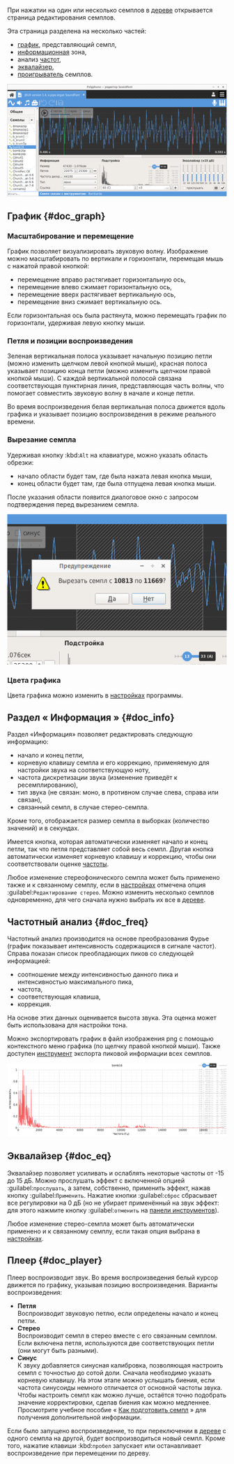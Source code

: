 При нажатии на один или несколько семплов в [дереве](manual/soundfont-editor/tree.md) открывается страница редактирования семплов.

Эта страница разделена на несколько частей:

* [график](#doc_graph), представляющий семпл,
* [информационная](#doc_info) зона,
* анализ [частот](#doc_freq),
* [эквалайзер](#doc_eq),
* [проигрыватель](#doc_player) семплов.


![Редактор семплов](images/edit_sample.png "Редактор семплов")


## График {#doc_graph}


### Масштабирование и перемещение


График позволяет визуализировать звуковую волну.
Изображение можно масштабировать по вертикали и горизонтали, перемещая мышь с нажатой правой кнопкой:

* перемещение вправо растягивает горизонтальную ось,
* перемещение влево сжимает горизонтальную ось,
* перемещение вверх растягивает вертикальную ось,
* перемещение вниз сжимает вертикальную ось.

Если горизонтальная ось была растянута, можно перемещать график по горизонтали, удерживая левую кнопку мыши.


### Петля и позиции воспроизведения


Зеленая вертикальная полоса указывает начальную позицию петли (можно изменить щелчком левой кнопкой мыши), красная полоса указывает позицию конца петли (можно изменить щелчком правой кнопкой мыши).
С каждой вертикальной полосой связана соответствующая пунктирная линия, представляющая часть волны, что помогает совместить звуковую волну в начале и конце петли.

Во время воспроизведения белая вертикальная полоса движется вдоль графика и указывает позицию воспроизведения в режиме реального времени.


### Вырезание семпла


Удерживая кнопку :kbd:`Alt` на клавиатуре, можно указать область обрезки:

* начало области будет там, где была нажата левая кнопка мыши,
* конец области будет там, где была отпущена левая кнопка мыши.

После указания области появится диалоговое окно с запросом подтверждения перед вырезанием семпла.


![Вырезание семпла](images/cutting_sample.png "Вырезание семпла")


### Цвета графика


Цвета графика можно изменить в [настройках](manual/settings.md#doc_interface) программы.


## Раздел «&nbsp;Информация&nbsp;» {#doc_info}


Раздел «Информация» позволяет редактировать следующую информацию:

* начало и конец петли,
* корневую клавишу семпла и его коррекцию, применяемую для настройки звука на соответствующую ноту,
* частота дискретизации звука (изменение приведёт к ресемплированию),
* тип звука (не связан: моно, в противном случае слева, справа или связан),
* связанный семпл, в случае стерео-семпла.

Кроме того, отображается размер семпла в выборках (количество значений) и в секундах.

Имеется кнопка, которая автоматически изменяет начало и конец петли, так что петля представляет собой весь семпл.
Другая кнопка автоматически изменяет корневую клавишу и коррекцию, чтобы они соответствовали оценке [частоты](#doc_freq).

Любое изменение стереофонического семпла может быть применено также и к связанному семплу, если в [настройках](manual/settings.md#doc_general) отмечена опция :guilabel:`Редактирование стерео`.
Можно изменить несколько семплов одновременно, для чего сначала нужно выбрать их все в [дереве](manual/soundfont-editor/tree.md).


## Частотный анализ {#doc_freq}


Частотный анализ производится на основе преобразования Фурье (график показывает интенсивность содержащихся в сигнале частот).
Справа показан список преобладающих пиков со следующей информацией:

* соотношение между интенсивностью данного пика и интенсивностью максимального пика,
* частота,
* соответствующая клавиша,
* коррекция.

На основе этих данных оценивается высота звука.
Эта оценка может быть использована для настройки тона.

Можно экспортировать график в файл изображения png с помощью контекстного меню графика (по щелчку правой кнопкой мыши).
Также доступен [инструмент](manual/soundfont-editor/tools/sample-tools.md#doc_peakfrequencies) экспорта пиковой информации всех семплов.


![График частотного анализа](images/fourier_graph.png "График частотного анализа")


## Эквалайзер {#doc_eq}


Эквалайзер позволяет усиливать и ослаблять некоторые частоты от -15 до 15 дБ.
Можно прослушать эффект с включенной опцией :guilabel:`прослушать`, а затем, собственно, применить эффект, нажав кнопку :guilabel:`Применить`.
Нажатие кнопки :guilabel:`сброс` сбрасывает все регулировки на 0 дБ (но не убирает применённый на звук эффект: для этого нажмите кнопку :guilabel:`отменить` на [панели инструментов](manual/soundfont-editor/toolbar.md#doc_edit)).

Любое изменение стерео-семпла может быть автоматически применено и к связанному семплу, если такая опция выбрана в [настройках](manual/settings.md#doc_general).


## Плеер {#doc_player}


Плеер воспроизводит звук.
Во время воспроизведения белый курсор движется по графику, указывая позицию воспроизведения.
Варианты воспроизведения:

* **Петля**\
  Воспроизводит звуковую петлю, если определены начало и конец петли.
* **Стерео**\
  Воспроизводит семпл в стерео вместе с его связанным семплом.
  Если включена петля, используются две соответствующих петли (они могут быть разными).
* **Синус**\
  К звуку добавляется синусная калибровка, позволяющая настроить семпл с точностью до сотой доли.
  Сначала необходимо указать корневую клавишу.
  На этом этапе можно услышать биения, если частота синусоиды немного отличается от основной частоты звука.
  Чтобы настроить семпл как можно лучше, остаётся точно подобрать значение корректировки, сделав биения как можно медленнее.
  Просмотрите учебное пособие «&nbsp;[Как подготовить семпл](tutorials/how-to-prepare-a-sample.md)&nbsp;» для получения дополнительной информации.

Если было запущено воспроизведение, то при переключении в [дереве](manual/soundfont-editor/tree.md) с одного семпла на другой, будет воспроизводиться новый семпл.
Кроме того, нажатие клавиши :kbd:`пробел` запускает или останавливает воспроизведение при перемещении по дереву.